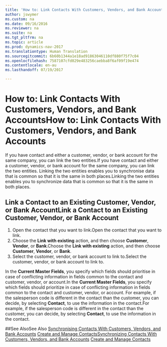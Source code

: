 ```yaml
---
title: 'How to: Link Contacts With Customers, Vendors, and Bank Accounts'
author: jswymer
ms.custom: na
ms.date: 09/16/2016
ms.reviewer: na
ms.suite: na
ms.tgt_pltfrm: na
ms.topic: article
ms.prod: dynamics-nav-2017
ms.translationtype: Human Translation
ms.sourcegitcommit: 6b60b1344a1e18ad91863046110df880f75f7c04
ms.openlocfilehash: 7587107cfd029e483256caebba8f6af09f19e474
ms.contentlocale: en-au
ms.lasthandoff: 07/19/2017

---
```

# <a name="how-to-link-contacts-with-customers-vendors-and-bank-accounts"></a><span data-ttu-id="217d9-102">How to: Link Contacts With Customers, Vendors, and Bank Accounts</span><span class="sxs-lookup"><span data-stu-id="217d9-102">How to: Link Contacts With Customers, Vendors, and Bank Accounts</span></span>
<span data-ttu-id="217d9-103">If you have contact and either a customer, vendor, or bank account for the same company, you can link the two entities.</span><span class="sxs-lookup"><span data-stu-id="217d9-103">If you have contact and either a customer, vendor, or bank account for the same company, you can link the two entities.</span></span> <span data-ttu-id="217d9-104">Linking the two entities enables you to synchronise data that is common so that it is the same in both places.</span><span class="sxs-lookup"><span data-stu-id="217d9-104">Linking the two entities enables you to synchronize data that is common so that it is the same in both places.</span></span>

## <a name="link-a-contact-to-an-existing-customer-vendor-or-bank-account"></a><span data-ttu-id="217d9-105">Link a Contact to an Existing Customer, Vendor, or Bank Account</span><span class="sxs-lookup"><span data-stu-id="217d9-105">Link a Contact to an Existing Customer, Vendor, or Bank Account</span></span>
1. <span data-ttu-id="217d9-106">Open the contact that you want to link.</span><span class="sxs-lookup"><span data-stu-id="217d9-106">Open the contact that you want to link.</span></span>
2. <span data-ttu-id="217d9-107">Choose the **Link with existing** action, and then choose **Customer**, **Vendor**, or **Bank**.</span><span class="sxs-lookup"><span data-stu-id="217d9-107">Choose the **Link with existing** action, and then choose **Customer**, **Vendor**, or **Bank**.</span></span>
3. <span data-ttu-id="217d9-108">Select the customer, vendor, or bank account to link to.</span><span class="sxs-lookup"><span data-stu-id="217d9-108">Select the customer, vendor, or bank account to link to.</span></span>

 <span data-ttu-id="217d9-109">In the **Current Master Fields**, you specify which fields should prioritise in case of conflicting information in fields common to the contact and customer, vendor, or account.</span><span class="sxs-lookup"><span data-stu-id="217d9-109">In the **Current Master Fields**, you specify which fields should prioritize in case of conflicting information in fields common to the contact and customer, vendor, or account.</span></span> <span data-ttu-id="217d9-110">For example, if the salesperson code is different in the contact than the customer, you can decide, by selecting **Contact**, to use the information in the contact.</span><span class="sxs-lookup"><span data-stu-id="217d9-110">For example, if the salesperson code is different in the contact than the customer, you can decide, by selecting **Contact**, to use the information in the contact.</span></span>


##<a name="see-also"></a><span data-ttu-id="217d9-111">See Also</span><span class="sxs-lookup"><span data-stu-id="217d9-111">See Also</span></span>
<span data-ttu-id="217d9-112">[Synchronising Contacts With Customers, Vendors, and Bank Accounts](marketing-synchronize-contacts-customers-vendors-bank-accounts.md)
[Create and Manage Contacts](marketing-contacts.md)</span><span class="sxs-lookup"><span data-stu-id="217d9-112">[Synchronizing Contacts With Customers, Vendors, and Bank Accounts](marketing-synchronize-contacts-customers-vendors-bank-accounts.md)
[Create and Manage Contacts](marketing-contacts.md)</span></span>  


